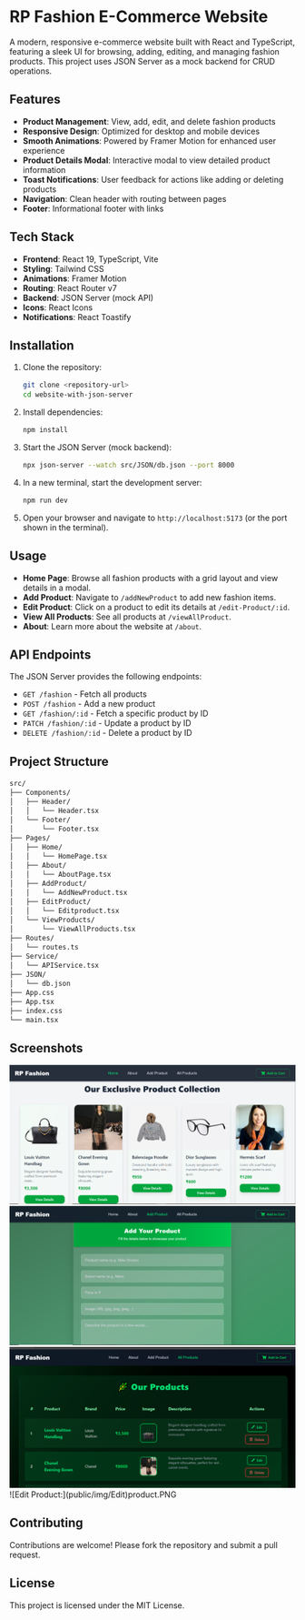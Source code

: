 # RP Fashion E-Commerce Website

A modern, responsive e-commerce website built with React and TypeScript, featuring a sleek UI for browsing, adding, editing, and managing fashion products. This project uses JSON Server as a mock backend for CRUD operations.

## Features

- **Product Management**: View, add, edit, and delete fashion products
- **Responsive Design**: Optimized for desktop and mobile devices
- **Smooth Animations**: Powered by Framer Motion for enhanced user experience
- **Product Details Modal**: Interactive modal to view detailed product information
- **Toast Notifications**: User feedback for actions like adding or deleting products
- **Navigation**: Clean header with routing between pages
- **Footer**: Informational footer with links

## Tech Stack

- **Frontend**: React 19, TypeScript, Vite
- **Styling**: Tailwind CSS
- **Animations**: Framer Motion
- **Routing**: React Router v7
- **Backend**: JSON Server (mock API)
- **Icons**: React Icons
- **Notifications**: React Toastify

## Installation

1. Clone the repository:
   ```bash
   git clone <repository-url>
   cd website-with-json-server
   ```

2. Install dependencies:
   ```bash
   npm install
   ```

3. Start the JSON Server (mock backend):
   ```bash
   npx json-server --watch src/JSON/db.json --port 8000
   ```

4. In a new terminal, start the development server:
   ```bash
   npm run dev
   ```

5. Open your browser and navigate to `http://localhost:5173` (or the port shown in the terminal).

## Usage

- **Home Page**: Browse all fashion products with a grid layout and view details in a modal.
- **Add Product**: Navigate to `/addNewProduct` to add new fashion items.
- **Edit Product**: Click on a product to edit its details at `/edit-Product/:id`.
- **View All Products**: See all products at `/viewAllProduct`.
- **About**: Learn more about the website at `/about`.

## API Endpoints

The JSON Server provides the following endpoints:

- `GET /fashion` - Fetch all products
- `POST /fashion` - Add a new product
- `GET /fashion/:id` - Fetch a specific product by ID
- `PATCH /fashion/:id` - Update a product by ID
- `DELETE /fashion/:id` - Delete a product by ID

## Project Structure

```
src/
├── Components/
│   ├── Header/
│   │   └── Header.tsx
│   └── Footer/
│       └── Footer.tsx
├── Pages/
│   ├── Home/
│   │   └── HomePage.tsx
│   ├── About/
│   │   └── AboutPage.tsx
│   ├── AddProduct/
│   │   └── AddNewProduct.tsx
│   ├── EditProduct/
│   │   └── Editproduct.tsx
│   └── ViewProducts/
│       └── ViewAllProducts.tsx
├── Routes/
│   └── routes.ts
├── Service/
│   └── APIService.tsx
├── JSON/
│   └── db.json
├── App.css
├── App.tsx
├── index.css
└── main.tsx
```

## Screenshots

![Home Page](public/img/homePage.PNG)
![Add Product](public/img/Add-Product.PNG)
![View Page](public/img/View-Product.PNG)
![Edit Product:](public/img/Edit\)product.PNG

## Contributing

Contributions are welcome! Please fork the repository and submit a pull request.

## License

This project is licensed under the MIT License.
